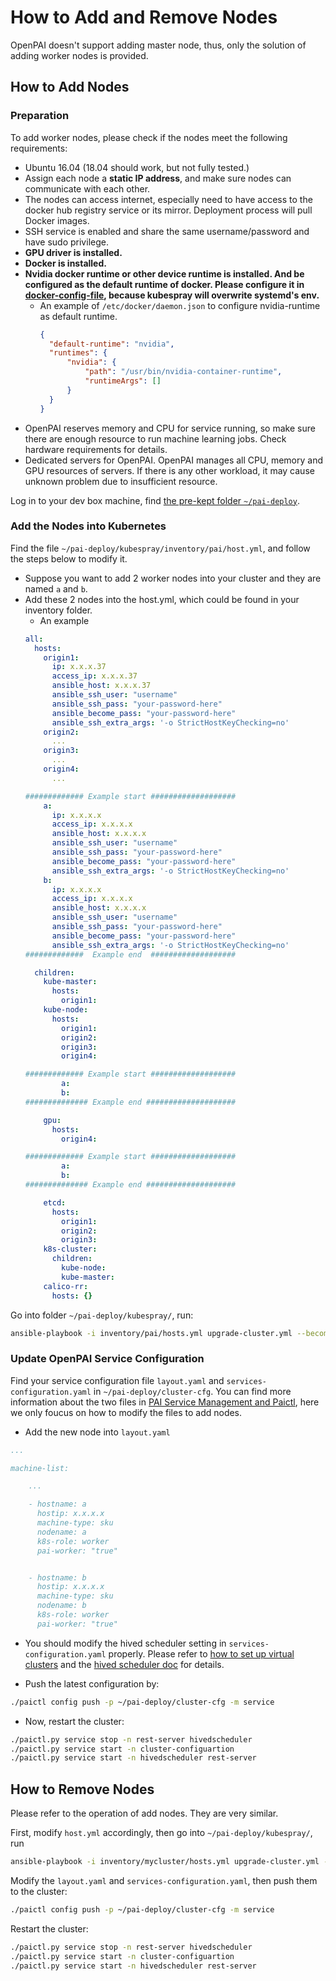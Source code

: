 # How to Add and Remove Nodes

OpenPAI doesn't support adding master node, thus, only the solution of adding worker nodes is provided.

## How to Add Nodes

### Preparation

To add worker nodes, please check if the nodes meet the following requirements:

  - Ubuntu 16.04 (18.04 should work, but not fully tested.)
  - Assign each node a **static IP address**, and make sure nodes can communicate with each other. 
  - The nodes can access internet, especially need to have access to the docker hub registry service or its mirror. Deployment process will pull Docker images.
  - SSH service is enabled and share the same username/password and have sudo privilege.
  - **GPU driver is installed.** 
  - **Docker is installed.**
  - **Nvidia docker runtime or other device runtime is installed. And be configured as the default runtime of docker. Please configure it in [docker-config-file](https://docs.docker.com/config/daemon/#configure-the-docker-daemon), because kubespray will overwrite systemd's env.**
      - An example of ```/etc/docker/daemon.json``` to configure nvidia-runtime as default runtime.
          ```json
          {
            "default-runtime": "nvidia",
            "runtimes": {
                "nvidia": {
                    "path": "/usr/bin/nvidia-container-runtime",
                    "runtimeArgs": []
                }
            }
          }
          ```
  - OpenPAI reserves memory and CPU for service running, so make sure there are enough resource to run machine learning jobs. Check hardware requirements for details.
  - Dedicated servers for OpenPAI. OpenPAI manages all CPU, memory and GPU resources of servers. If there is any other workload, it may cause unknown problem due to insufficient resource.

Log in to your dev box machine, find [the pre-kept folder `~/pai-deploy`](./installation-guide.md#keep-a-folder).

### Add the Nodes into Kubernetes

Find the file `~/pai-deploy/kubespray/inventory/pai/host.yml`, and follow the steps below to modify it.

- Suppose you want to add 2 worker nodes into your cluster and they are named ```a``` and ```b```. 
- Add these 2 nodes into the host.yml, which could be found in your inventory folder.
    - An example
    ```yaml
    all:
      hosts:
        origin1:
          ip: x.x.x.37
          access_ip: x.x.x.37
          ansible_host: x.x.x.37
          ansible_ssh_user: "username"
          ansible_ssh_pass: "your-password-here"
          ansible_become_pass: "your-password-here"
          ansible_ssh_extra_args: '-o StrictHostKeyChecking=no'
        origin2:
          ...
        origin3:
          ...
        origin4:
          ...
  
    ############# Example start ################### 
        a:
          ip: x.x.x.x
          access_ip: x.x.x.x
          ansible_host: x.x.x.x
          ansible_ssh_user: "username"
          ansible_ssh_pass: "your-password-here"
          ansible_become_pass: "your-password-here"
          ansible_ssh_extra_args: '-o StrictHostKeyChecking=no'
        b:
          ip: x.x.x.x
          access_ip: x.x.x.x
          ansible_host: x.x.x.x
          ansible_ssh_user: "username"
          ansible_ssh_pass: "your-password-here"
          ansible_become_pass: "your-password-here"
          ansible_ssh_extra_args: '-o StrictHostKeyChecking=no'
    #############  Example end  ###################
    
      children:
        kube-master:
          hosts:
            origin1:
        kube-node:
          hosts:
            origin1:
            origin2:
            origin3:
            origin4:
  
    ############# Example start ################### 
            a:
            b:
    ############## Example end #################### 
  
        gpu:
          hosts:
            origin4:
  
    ############# Example start ################### 
            a:
            b:
    ############## Example end #################### 
  
        etcd:
          hosts:
            origin1:
            origin2:
            origin3:
        k8s-cluster:
          children:
            kube-node:
            kube-master:
        calico-rr:
          hosts: {}
    ``` 

Go into folder `~/pai-deploy/kubespray/`, run:

```bash
ansible-playbook -i inventory/pai/hosts.yml upgrade-cluster.yml --become --become-user=root  --limit=a,b -e "@inventory/pai/openpai.yml"
```

### Update OpenPAI Service Configuration

Find your service configuration file `layout.yaml` and `services-configuration.yaml` in  `~/pai-deploy/cluster-cfg`. You can find more information about the two files in [PAI Service Management and Paictl](./basic-management-operations.md#pai-ervice-management-and-paictl), here we only foucus on how to modify the files to add nodes.

- Add the new node into `layout.yaml`

```yaml
...

machine-list:

    ...

    - hostname: a
      hostip: x.x.x.x
      machine-type: sku
      nodename: a
      k8s-role: worker
      pai-worker: "true"


    - hostname: b
      hostip: x.x.x.x
      machine-type: sku
      nodename: b
      k8s-role: worker
      pai-worker: "true"
```

- You should modify the hived scheduler setting in `services-configuration.yaml` properly. Please refer to [how to set up virtual clusters](./how-to-set-up-virtual-clusters.md) and the [hived scheduler doc](https://github.com/microsoft/hivedscheduler/blob/master/doc/user-manual.md) for details. 

- Push the latest configuration by:

```bash
./paictl config push -p ~/pai-deploy/cluster-cfg -m service
```

- Now, restart the cluster:

```bash
./paictl.py service stop -n rest-server hivedscheduler
./paictl.py service start -n cluster-configuartion
./paictl.py service start -n hivedscheduler rest-server
```

## How to Remove Nodes

Please refer to the operation of add nodes. They are very similar.

First, modify `host.yml` accordingly, then go into `~/pai-deploy/kubespray/`, run

```bash
ansible-playbook -i inventory/mycluster/hosts.yml upgrade-cluster.yml --become --become-user=root  --limit=a,b -e "@inventory/mycluster/openpai.yml"
``` 

Modify the `layout.yaml` and `services-configuration.yaml`, then push them to the cluster:

```bash
./paictl config push -p ~/pai-deploy/cluster-cfg -m service
```

Restart the cluster:

```bash
./paictl.py service stop -n rest-server hivedscheduler
./paictl.py service start -n cluster-configuartion
./paictl.py service start -n hivedscheduler rest-server
```

